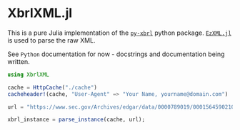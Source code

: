 # XbrlXML.jl

This is a pure Julia implementation of the [`py-xbrl`](https://pypi.org/project/py-xbrl/) python package. [`EzXML.jl`](https://juliapackages.com/p/ezxml) is used to parse the raw XML.

See `Python` documentation for now - docstrings and documentation being written. 

```julia
using XbrlXML

cache = HttpCache("./cache")
cacheheader!(cache, "User-Agent" => "Your Name, yourname@domain.com")

url = "https://www.sec.gov/Archives/edgar/data/0000789019/000156459021002316/msft-10q_20201231.htm"

xbrl_instance = parse_instance(cache, url);
```

